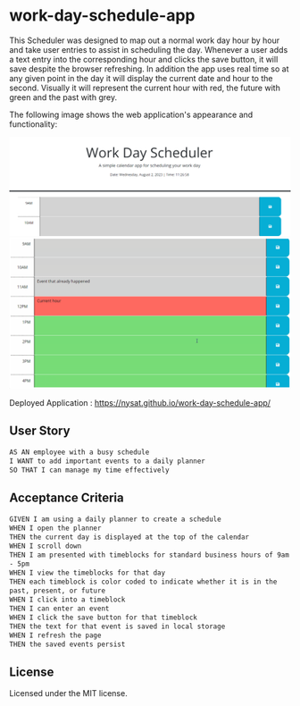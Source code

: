 # work-day-schedule-app
This Scheduler was designed to map out a normal work day hour by hour and take user entries to assist in scheduling the day. 
Whenever a user adds a text entry into the corresponding hour and clicks the save button, it will save despite the browser refreshing. 
In addition the app uses real time so at any given point in the day it will display the current date and hour to the second. Visually it will represent the current hour with red, the future with green and the past with grey. 

The following image shows the web application's appearance and functionality: 

![Alt text](./assets/images/schedulerpt2.png)
![Alt text](./assets/images/schedulerpt1.png)


Deployed Application : https://nysat.github.io/work-day-schedule-app/

## User Story 

```
AS AN employee with a busy schedule
I WANT to add important events to a daily planner
SO THAT I can manage my time effectively
```

## Acceptance Criteria

```
GIVEN I am using a daily planner to create a schedule
WHEN I open the planner
THEN the current day is displayed at the top of the calendar
WHEN I scroll down
THEN I am presented with timeblocks for standard business hours of 9am - 5pm
WHEN I view the timeblocks for that day
THEN each timeblock is color coded to indicate whether it is in the past, present, or future
WHEN I click into a timeblock
THEN I can enter an event
WHEN I click the save button for that timeblock
THEN the text for that event is saved in local storage
WHEN I refresh the page
THEN the saved events persist
```

## License

Licensed under the MIT license.